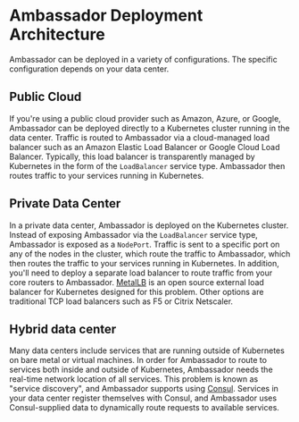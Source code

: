# Ambassador Deployment Architecture

Ambassador can be deployed in a variety of configurations. The specific configuration depends on your data center.

## Public Cloud

If you're using a public cloud provider such as Amazon, Azure, or Google, Ambassador can be deployed directly to a Kubernetes cluster running in the data center. Traffic is routed to Ambassador via a cloud-managed load balancer such as an Amazon Elastic Load Balancer or Google Cloud Load Balancer. Typically, this load balancer is transparently managed by Kubernetes in the form of the `LoadBalancer` service type. Ambassador then routes traffic to your services running in Kubernetes.

## Private Data Center

In a private data center, Ambassador is deployed on the Kubernetes cluster. Instead of exposing Ambassador via the `LoadBalancer` service type, Ambassador is exposed as a `NodePort`. Traffic is sent to a specific port on any of the nodes in the cluster, which route the traffic to Ambassador, which then routes the traffic to your services running in Kubernetes. In addition, you'll need to deploy a separate load balancer to route traffic from your core routers to Ambassador. [MetalLB](https://metallb.universe.tf/) is an open source external load balancer for Kubernetes designed for this problem. Other options are traditional TCP load balancers such as F5 or Citrix Netscaler.

## Hybrid data center

Many data centers include services that are running outside of Kubernetes on bare metal or virtual machines. In order for Ambassador to route to services both inside and outside of Kubernetes, Ambassador needs the real-time network location of all services. This problem is known as "service discovery", and Ambassador supports using [Consul](https://www.consul.io). Services in your data center register themselves with Consul, and Ambassador uses Consul-supplied data to dynamically route requests to available services.